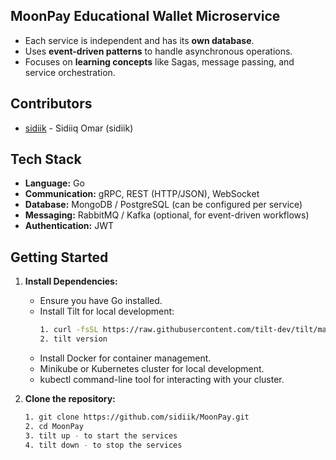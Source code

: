 ## MoonPay Educational Wallet Microservice

- Each service is independent and has its **own database**.
- Uses **event-driven patterns** to handle asynchronous operations.
- Focuses on **learning concepts** like Sagas, message passing, and service orchestration.

## Contributors

- [sidiik](https://github.com/sidiik) - Sidiiq Omar (sidiik)

## Tech Stack

- **Language:** Go
- **Communication:** gRPC, REST (HTTP/JSON), WebSocket
- **Database:** MongoDB / PostgreSQL (can be configured per service)
- **Messaging:** RabbitMQ / Kafka (optional, for event-driven workflows)
- **Authentication:** JWT

## Getting Started

1. **Install Dependencies:**
   - Ensure you have Go installed.
   - Install Tilt for local development:
     ```bash
     1. curl -fsSL https://raw.githubusercontent.com/tilt-dev/tilt/master/scripts/install.sh | bash
     2. tilt version
     ```
   - Install Docker for container management.
   - Minikube or Kubernetes cluster for local development.
   - kubectl command-line tool for interacting with your cluster.
2. **Clone the repository:**

   ```bash
   1. git clone https://github.com/sidiik/MoonPay.git
   2. cd MoonPay
   3. tilt up - to start the services
   4. tilt down - to stop the services
   ```

   ```

   ```
